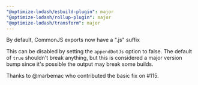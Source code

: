 ```yaml
---
"@optimize-lodash/esbuild-plugin": major
"@optimize-lodash/rollup-plugin": major
"@optimize-lodash/transform": major
---
```


By default, CommonJS exports now have a ".js" suffix

This can be disabled by setting the `appendDotJs` option to false. The default of `true` shouldn't break anything, but this is considered a major version bump since it's possible the output may break some builds.

Thanks to @marbemac who contributed the basic fix on #115.
